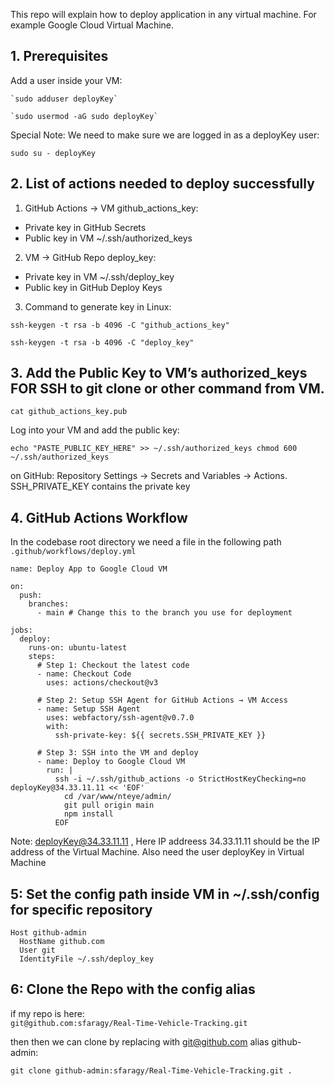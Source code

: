 This repo will explain how to deploy application in any virtual machine. For example Google Cloud Virtual Machine.

## 1. Prerequisites

Add a user inside your VM:

    `sudo adduser deployKey`

    `sudo usermod -aG sudo deployKey`

Special Note: We need to make sure we are logged in as a deployKey user:

`sudo su - deployKey`

## 2. List of actions needed to deploy successfully

1. GitHub Actions → VM github_actions_key:

- Private key in GitHub Secrets
- Public key in VM ~/.ssh/authorized_keys

2. VM → GitHub Repo deploy_key:

- Private key in VM ~/.ssh/deploy_key
- Public key in GitHub Deploy Keys

3. Command to generate key in Linux:

`ssh-keygen -t rsa -b 4096 -C "github_actions_key"`

`ssh-keygen -t rsa -b 4096 -C "deploy_key"`

## 3. Add the Public Key to VM’s authorized_keys FOR SSH to git clone or other command from VM.

`cat github_actions_key.pub`

Log into your VM and add the public key:

`echo "PASTE_PUBLIC_KEY_HERE" >> ~/.ssh/authorized_keys
chmod 600 ~/.ssh/authorized_keys`

on GitHub: Repository Settings → Secrets and Variables → Actions.
SSH_PRIVATE_KEY contains the private key

## 4. GitHub Actions Workflow

In the codebase root directory we need a file in the following path
`.github/workflows/deploy.yml `

```
name: Deploy App to Google Cloud VM

on:
  push:
    branches:
      - main # Change this to the branch you use for deployment

jobs:
  deploy:
    runs-on: ubuntu-latest
    steps:
      # Step 1: Checkout the latest code
      - name: Checkout Code
        uses: actions/checkout@v3

      # Step 2: Setup SSH Agent for GitHub Actions → VM Access
      - name: Setup SSH Agent
        uses: webfactory/ssh-agent@v0.7.0
        with:
          ssh-private-key: ${{ secrets.SSH_PRIVATE_KEY }}

      # Step 3: SSH into the VM and deploy
      - name: Deploy to Google Cloud VM
        run: |
          ssh -i ~/.ssh/github_actions -o StrictHostKeyChecking=no deployKey@34.33.11.11 << 'EOF'
            cd /var/www/nteye/admin/
            git pull origin main
            npm install
          EOF

```

Note: deployKey@34.33.11.11 , Here IP addreess 34.33.11.11 should be the IP address of the Virtual Machine. Also need the user deployKey in Virtual Machine

## 5: Set the config path inside VM in ~/.ssh/config for specific repository

```
Host github-admin
  HostName github.com
  User git
  IdentityFile ~/.ssh/deploy_key
```

## 6: Clone the Repo with the config alias

if my repo is here:  
`git@github.com:sfaragy/Real-Time-Vehicle-Tracking.git `

then then we can clone by replacing with git@github.com alias github-admin:

`git clone github-admin:sfaragy/Real-Time-Vehicle-Tracking.git .`

